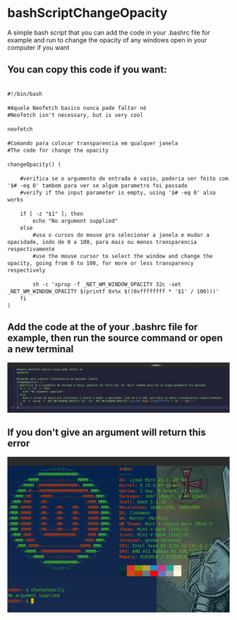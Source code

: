 # bashScriptChangeOpacity
A simple bash script that you can add the code in your .bashrc file for example and run to change the opacity of any windows open in your computer if you want

## You can copy this code if you want:

```shell

#!/bin/bash

#Aquele Neofetch basico nunca pode faltar né
#Neofetch isn't necessary, but is very cool

neofetch

#Comando para colocar transparencia em qualquer janela
#The code for change the opacity

changeOpacity() (

	#verifica se o argumento de entrada é vazio, poderia ser feito com '$# -eq 0' tambem para ver se algum parametro foi passado
	#verify if the input parameter is empty, using '$# -eq 0' also works

	if [ -z "$1" ]; then
		echo "No argument supplied"
	else
		#usa o cursos do mouse pra selecionar a janela e mudar a opacidade, indo de 0 a 100, para mais ou menos transparencia respectivamente
		#use the mouse cursor to select the window and change the opacity, going from 0 to 100, for more or less transparency respectively

		sh -c 'xprop -f _NET_WM_WINDOW_OPACITY 32c -set _NET_WM_WINDOW_OPACITY $(printf 0x%x $((0xffffffff * '$1' / 100)))'
	fi
)

```

## Add the code at the of your .bashrc file for example, then run the source command or open a new terminal

![Bashrc file with the code](https://github.com/luca-moraes/bashScriptChangeOpacity/blob/main/imgs/1.png)

## If you don't give an argument will return this error

![Bashrc file with the code](https://github.com/luca-moraes/bashScriptChangeOpacity/blob/main/imgs/2.png)


